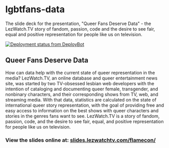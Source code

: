 # lgbtfans-data
The slide deck for the presentation, "Queer Fans Deserve Data" - the LezWatch.TV story of fandom, passion, code and the desire to see fair, equal and positive representation for people like us on television. 

[![Deployment status from DeployBot](https://yikesinc.deploybot.com/badge/45290641959743/137928.svg)](http://deploybot.com)

## Queer Fans Deserve Data

How can data help with the current state of queer representation in the media? LezWatch.TV, an online database and queer entertainment news site, was started by two TV-obsessed lesbian web developers with the intention of cataloging and documenting queer female, transgender, and nonbinary characters, and their corresponding shows from TV, web, and streaming media. With that data, statistics are calculated on the state of international queer story representation, with the goal of providing free and easy access to information on the best shows with queer characters and stories in the genres fans want to see. LezWatch.TV is a story of fandom, passion, code, and the desire to see fair, equal, and positive representation for people like us on television. 

### View the slides online at: [slides.lezwatchtv.com/flamecon/](http://slides.lezwatchtv.com/flamecon/)